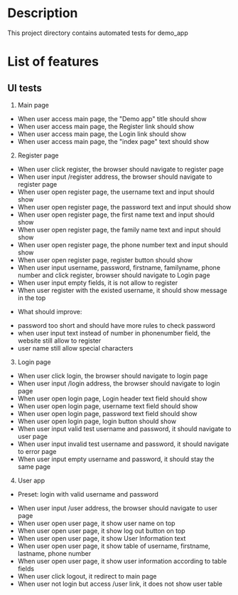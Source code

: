 # Description
This project directory contains automated tests for demo_app

# List of features

## UI tests

1. Main page
- When user access main page, the "Demo app" title  should show
- When user access main page, the Register link should show
- When user access main page, the Login link should show
- When user access main page, the "index page" text should show

2. Register page
- When user click register, the browser should navigate to register page
- When user input /register address, the browser should navigate to register page
- When user open register page, the username text and input should show
- When user open register page, the password text and input should show
- When user open register page, the first name text and input should show
- When user open register page, the family name text and input should show
- When user open register page, the phone number text and input should show
- When user open register page, register button should show
- When user input username, password, firstname, familyname, phone number and click register, browser should navigate to Login page
- When user input empty fields, it is not allow to register
- When user register with the existed username, it should show message in the top

* What should improve:
- password too short and should have more rules to check password
- when user input text instead of number in phonenumber field, the website still allow to register
- user name still allow special characters

3. Login page
- When user click login, the browser should navigate to login page
- When user input /login address, the browser should navigate to login page
- When user open login page, Login header text field should show
- When user open login page, username text field should show
- When user open login page, password text field should show
- When user open login page, login button should show
- When user input valid test username and password, it should navigate to user page
- When user input invalid test username and password, it should navigate to error page
- When user input empty username and password, it should stay the same page

4. User app
* Preset: login with valid username and password
- When user input /user address, the browser should navigate to user page
- When user open user page, it show user name on top
- When user open user page, it show log out button on top
- When user open user page, it show User Information text
- When user open user page, it show table of username, firstname, lastname, phone number
- When user open user page, it show user information according to table fields
- When user click logout, it redirect to main page
- When user not login but access /user link, it does not show user table
